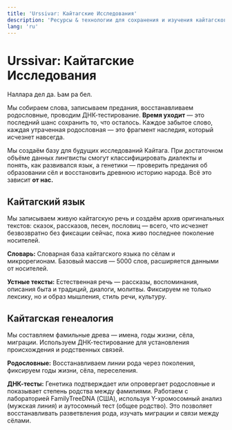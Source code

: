```yaml
---
title: 'Urssivar: Кайтагские Исследования'
description: 'Ресурсы & технологии для сохранения и изучения кайтагского языка, культуры, истории, и народа.'
lang: 'ru'
---
```


# Urssivar: Кайтагские Исследования

<p class="italic" lang="xdq">Наллара дел да. Ьам ра бел.</p>

Мы собираем слова, записываем предания, восстанавливаем родословные, проводим ДНК-тестирование.
**Время уходит** — это последний шанс сохранить то, что осталось.
Каждое забытое слово, каждая утраченная родословная — это фрагмент наследия, который исчезнет навсегда.

<VillageMap />

Мы создаём базу для будущих исследований Кайтага.
При достаточном объёме данных лингвисты смогут классифицировать диалекты и понять, как развивался язык,
а генетики — проверить предания об образовании сёл и восстановить древнюю историю народа.
Всё это зависит **от нас.**

## <ULink to="https://codex.urssivar.com/ru">Кайтагский язык</ULink>

Мы записываем живую кайтагскую речь и создаём архив оригинальных текстов: сказок, рассказов, песен,
пословиц
—
всего, что исчезнет безвозвратно без фиксации сейчас, пока живо последнее поколение носителей.

**Словарь:** Словарная база кайтагского языка по сёлам и микрорегионам.
Базовый массив — 5000 слов, расширяется данными от носителей.

**Устные тексты:** Естественная речь — рассказы, воспоминания, описания быта и традиций,
диалоги, молитвы. Фиксируем не только лексику, но и образ мышления, стиль речи, культуру.

## <ULink to="https://www.familytreedna.com/groups/kaitag/about">Кайтагская генеалогия</ULink>

Мы составляем фамильные древа — имена, годы жизни, сёла, миграции.
Используем ДНК-тестирование для установления происхождения и родственных связей.

**Родословные:** Восстанавливаем линии рода через поколения, фиксируем годы жизни, сёла,
переселения.

**ДНК-тесты:** Генетика подтверждает или опровергает родословные и показывает степень
родства
между фамилиями.
Работаем с лабораторией FamilyTreeDNA (США), используя Y-хромосомный анализ (мужская линия) и аутосомный
тест (общее родство).
Это позволяет восстанавливать разветвления рода, изучать миграции и связи между сёлами.

<Stamp />
